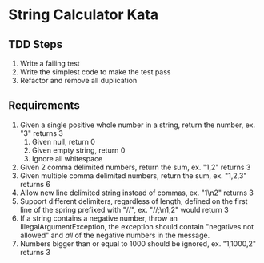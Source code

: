 # String Calculator Kata

## TDD Steps

1. Write a failing test
2. Write the simplest code to make the test pass
3. Refactor and remove all duplication

## Requirements

1. Given a single positive whole number in a string, return the number, ex. "3" returns 3
   1. Given null, return 0
   2. Given empty string, return 0
   3. Ignore all whitespace
2. Given 2 comma delimited numbers, return the sum, ex. "1,2" returns 3
3. Given multiple comma delimited numbers, return the sum, ex. "1,2,3" returns 6
4. Allow new line delimited string instead of commas, ex. "1\n2" returns 3
5. Support different delimiters, regardless of length, defined on the first line of the spring prefixed with "//", ex. "//;\n1;2" would return 3
6. If a string contains a negative number, throw an IllegalArgumentException, the exception should contain "negatives not allowed" and _all_ of the negative numbers in the message.
7. Numbers bigger than or equal to 1000 should be ignored, ex. "1,1000,2" returns 3
